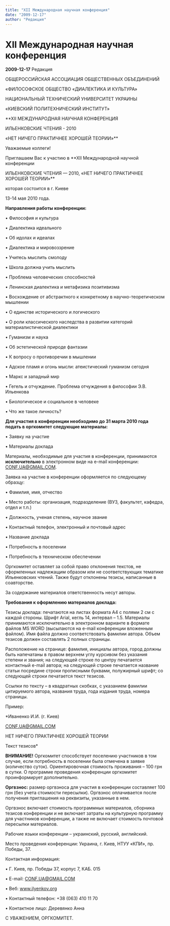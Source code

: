 ```yaml
---
title: "ХII Международная научная конференция"
date: "2009-12-17"
author: "Редакция"
---
```


# ХII Международная научная конференция

**2009-12-17** Редакция

ОБЩЕРОССИЙСКАЯ АССОЦИАЦИЯ ОБЩЕСТВЕННЫХ ОБЪЕДИНЕНИЙ

«ФИЛОСОФСКОЕ ОБЩЕСТВО «ДИАЛЕКТИКА И КУЛЬТУРА»

НАЦИОНАЛЬНЫЙ ТЕХНИЧЕСКИЙ УНИВЕРСИТЕТ УКРАИНЫ

«КИЕВСКИЙ ПОЛИТЕХНИЧЕСКИЙ ИНСТИТУТ»

**ХII МЕЖДУНАРОДНАЯ НАУЧНАЯ КОНФЕРЕНЦИЯ

ИЛЬЕНКОВСКИЕ ЧТЕНИЯ - 2010

«НЕТ НИЧЕГО ПРАКТИЧНЕЕ ХОРОШЕЙ ТЕОРИИ»**

Уважаемые коллеги!

Приглашаем Вас к участию в **ХII Международной научной конференции

ИЛЬЕНКОВСКИЕ ЧТЕНИЯ — 2010, «НЕТ НИЧЕГО ПРАКТИЧНЕЕ ХОРОШЕЙ ТЕОРИИ»**

которая состоится в г. Киеве

13-14 мая 2010 года.

**Направления работы конференции:** 

• Философия и культура

• Диалектика идеального

• Об идолах и идеалах

• Диалектика и мировоззрение

• Учитесь мыслить смолоду

• Школа должна учить мыслить

• Проблема человеческих способностей

• Ленинская диалектика и метафизика позитивизма

• Восхождение от абстрактного к конкретному в научно-теоретическом мышлении

• О единстве исторического и логического

• О роли классического наследства в развитии категорий материалистической диалектики

• Гуманизм и наука

• Об эстетической природе фантазии

• К вопросу о противоречии в мышлении

• Адское пламя и огонь мысли: атеистический гуманизм сегодня

• Маркс и западный мир

• Гегель и отчуждение. Проблема отчуждения в философии Э.В. Ильенкова

• Биологическое и социальное в человеке

• Что же такое личность?

**Для участия в конференции необходимо до 31 марта 2010 года подать в оргкомитет следующие материалы:**

• Заявку на участие

• Материалы доклада

Материалы, необходимые для участия в конференции, принимаются **исключительно** в электронном виде на e-mail конференции: CONF.UA@GMAIL.COM.

Заявка на участие в конференции оформляется по следующему образцу:

• Фамилия, имя, отчество

• Место работы: организация, подразделение (ВУЗ, факультет, кафедра, отдел и т.п.)

• Должность, ученая степень, научное звание

• Контактный телефон, электронный и почтовый адрес

• Название доклада

• Потребность в поселении

• Потребность в техническом обеспечении

Оргкомитет оставляет за собой право отклонения текстов, не оформленных надлежащим образом или не соответствующих тематике Ильенковских чтений. Также будут отклонены тезисы, написанные в соавторстве.

За содержание материалов ответственность несут авторы.

**Требования к оформлению материалов доклада:** 

Тезисы доклада: печатаются на листах формата А4 с полями 2 см с каждой стороны. Шрифт Arial, кегль 14, интервал – 1.5. Материалы принимаются исключительно в электронном варианте в формате файлов MS WORD (высылаются на e-mail конференции вложенным файлом). Имя файла должно соответствовать фамилии автора. Объем тезисов должен составлять 2 полных страницы.

Расположение на странице: фамилия, инициалы автора, город должны быть напечатаны в правом верхнем углу курсивом без указания степени и звания; на следующей строке по центру печатается контактный e-mail автора; на следующей строке печатается название статьи посредине строки прописными буквами, полужирный шрифт; со следующей строки печатается текст тезисов.

Ссылки по тексту – в квадратных скобках, с указанием фамилии цитируемого автора, названия труда, года издания труда, номера страницы.

Пример:

*Иваненко И.И. (г. Киев)

CONF.UA@GMAIL.COM

НЕТ НИЧЕГО ПРАКТИЧНЕЕ ХОРОШЕЙ ТЕОРИИ

Текст тезисов*

**ВНИМАНИЕ!** Оргкомитет способствует поселению участников в том случае, если потребность в поселении была отмечена в заявке (количество суток). Ориентировочная стоимость проживания – 100 грн в сутки. О программе проведения конференции оргкомитет проинформирует дополнительно.

**Оргвзнос:** размер оргвзноса для участия в конференции составляет 100 грн (без учета стоимости пересылки). Оргвзнос оплачивается после получения приглашения на реквизиты, указанные в нем.

Оргвзнос включает стоимость программных материалов, сборника тезисов конференции и не включает затраты на культурную программу для участников конференции, а также не включает стоимость почтовой пересылки материалов.

Рабочие языки конференции – украинский, русский, английский.

Место проведения конференции: Украина, г. Киев, НТУУ «КПИ», пр. Победы, 37.

Контактная информация: 

• Г. Киев, пр. Победы 37, корпус 7, КАБ. 015

• E-mail: CONF.UA@GMAIL.COM

• Веб: www.ilyenkov.org

• Контактный телефон: +38 (063) 410 11 70

• Контактное лицо: Деревянко Анна

С УВАЖЕНИЕМ, ОРГКОМИТЕТ.